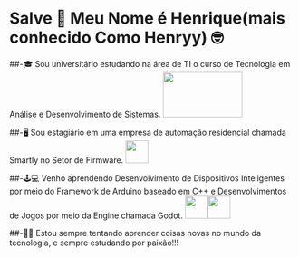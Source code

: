 # Salve 👋 Meu Nome é Henrique(mais conhecido Como Henryy) 🤓

##-🎓 Sou universitário estudando na área de TI o curso de Tecnologia em Análise e Desenvolvimento de Sistemas.
  <img loading="lazy" src="https://images.educamaisbrasil.com.br/content/superior/instituicao/logo/g/senac-pe.png" width="140" height="80"/>

##-🖥️ Sou estagiário em uma empresa de automação residencial chamada Smartly no Setor de Firmware.
  <img loading="lazy" src="https://media.licdn.com/dms/image/v2/C4D1BAQE4Vdctd5BJ8w/company-background_10000/company-background_10000/0/1594827309592/smartly_fabricao_de_dispositivos_inteligentes_ltda_cover?e=2147483647&v=beta&t=HTdNbnKJDNfcV2t14ohm8jrbnXNqdtKDSW6OycescXw" width="40" height="40"/>

##-🕹️💻 Venho aprendendo Desenvolvimento de Dispositivos Inteligentes por meio do Framework de Arduino baseado em C++ e Desenvolvimentos de Jogos por meio da Engine chamada Godot.
  <img loading="lazy" src="https://peteletrica.uff.br/wp-content/uploads/sites/509/2022/10/Arduino_Logo.svg_.png" width="40" height="40"/><img loading="lazy" src="https://upload.wikimedia.org/wikipedia/commons/thumb/6/6a/Godot_icon.svg/2048px-Godot_icon.svg.png" width="40" height="40"/>  

##-✍🏻 Estou sempre tentando aprender coisas novas no mundo da tecnologia, e sempre estudando por paixão!!!
<!--
**otsuki1153/otsuki1153** is a ✨ _special_ ✨ repository because its `README.md` (this file) appears on your GitHub profile.

Here are some ideas to get you started:

- 🔭 I’m currently working on ...
- 🌱 I’m currently learning ...
- 👯 I’m looking to collaborate on ...
- 🤔 I’m looking for help with ...
- 💬 Ask me about ...
- 📫 How to reach me: ...
- 😄 Pronouns: ...
- ⚡ Fun fact: ...
-->
